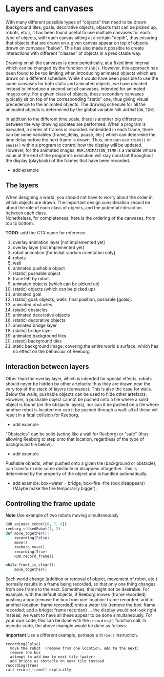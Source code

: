 # Layers and canvases

With many different possible types of "objects" that need to be drawn \(background tiles, goals, decorative objects, objects that can be picked up, robots, etc.\), it has been found useful to use multiple canvases for each type of objects, with each canvas sitting at a certain "depth", thus ensuring that objects that are drawn on a given canvas appear on top of objects drawn on canvases "below". This has also made it possible to create interactions with different "classes" of objects in a predictable way.

Drawing on all the canvases is done periodically, at a fixed time interval which can be changed by the function `think()`. However, this approach has been found to be too limiting when introducing animated objects which are drawn on a different schedule. While it would have been possible to use the same canvases for both static and animated objects, we have decided instead to introduce a second set of canvases, intended for animated images only. For a given class of objects, these secondary canvases typically sit on top of the corresponding "static" one, thus giving visual precedence to the animated objects. The drawing schedule for all the animated objects is determined by the global variable `RUR.ANIMATION_TIME`.

In addition to the different time scale, there is another big difference between the way drawing updates are performed.  When a program is executed, a series of frames is recorded.  Embedded in each frame, there can be some variables \(frame\_delay, pause, etc.\) which can determine the time delay before the next frame is drawn. Thus, one can use `think()` or `pause()` within a program to control how the display will be updated. However, for the animated images, `RUR.ANIMATION_TIME` is a variable whose value at the end of the program's execution will stay constant throughout the display \(playback\) of the frames that have been recorded.

* add example

## The layers

When designing a world, you should not have to worry about the order in which objects are drawn. The important design consideration should be about the role of each class of objects, and the potential interaction between each class.  
Nonetheless, for completeness, here is the ordering of the canvases, from top to bottom:

**TODO**: add the CTX name for reference.

1. overlay animation layer \[not implemented yet\]
2. overlay layer \[not implemented yet\]
3. robot animation \[for initial random orientation only\]
4. robots
5. wall
6. animated pushable object
7. \(static\) pushable object
8. trace left by robot.
9. animated objects \(which can be picked up\)
10. \(static\) objects \(which can be picked up\)
11. animated goal
12. \(static\) goal: objects, walls, final position, pushable \[goals\].
13. animated obstacles
14. \(static\) obstacles
15. animated decorative objects
16. \(static\) decorative objects
17. animated bridge layer
18. \(static\) bridge layer
19. animated background tiles
20. \(static\) background tiles
21. static background image, covering the entire world's surface, which has no effect on the behaviour of Reeborg.

## Interaction between layers

Other than the overlay layer, which is intended for special effects, robots should never be hidden by other artefacts: thus they are drawn near the very top of the stack of layers \(canvases\). This is also the case for walls. Below the walls, pushable objects can be used to hide other artefacts. However, a pushable object cannot be pushed onto a tile where a solid object is found \(on the obstacle layers\), nor can it be pushed on a tile where another robot is located nor can it be pushed through a wall: all of these will result in a fatal collision for Reeborg.

* add example

"Obstacles" can be solid \(acting like a wall for Reeborg\) or "safe" \(thus allowing Reeborg to step onto that location, regardless of the type of background tile below\).

* add example

Pushable objects, when pushed onto a given tile \(background or obstacle\), can transform into some obstacle or disappear altogether. This is determined by the property of the object and is handled automatically.

* add example: box+water = bridge; box+fire=fire \(box disappears\)  \(Maybe make the fire temporarily bigger\).

## Controlling the frame update

**Note** Use example of two robots moving simultaneously

```python
RUR.animate_robot([0, 7, 8])
reeborg = UsedRobot(1, 2)
def move_together():
    recording(False)
    move()
    reeborg.move()
    recording(True)
    RUR.record_frame()

while front_is_clear():
    move_together()
```

Each world change \(addition or removal of object, movement of robot, etc.\) normally results in a frame being recorded, so that only one thing changes from one frame to the next.  Sometimes, this might not be desirable. For example, with the default objects, if Reeborg moves \(frame recorded\) pushing a box \(remove the box from one location: frame recorded; add to another location: frame recorded\) onto a water tile \(remove the box: frame recorded; add a bridge: frame recorded\) ... the display would not look right. Instead, we want to have all these appear to be done simultaneously.  For your own code, this can be done with the `recording()` function call. In pseudo-code, the above example would be done as follows:

**Important** Use a different example, perhaps a `throw()` instruction.

```
recording(False)
  move the robot  (remove from one location, add to the next)
  remove the box
  attempt to add box to next tile (water)
  add bridge as obstacle on next tile instead
recording(True)
call record_frame() explicitly
```




